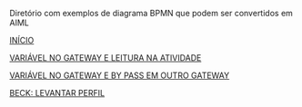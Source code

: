 
Diretório com exemplos de diagrama BPMN que podem ser convertidos em AIML

[INÍCIO](https://github.com/giseldo/chatbot_ari_bpmn_to_aiml/tree/master/exemplos/inicio)

[VARIÁVEL NO GATEWAY E LEITURA NA ATIVIDADE](https://github.com/giseldo/chatbot_ari_bpmn_to_aiml/tree/master/exemplos/variavel)

[VARIÁVEL NO GATEWAY E BY PASS EM OUTRO GATEWAY](https://github.com/giseldo/chatbot_ari_bpmn_to_aiml/tree/master/exemplos/variavel_gateway)

[BECK: LEVANTAR PERFIL](https://github.com/giseldo/chatbot_ari_bpmn_to_aiml/tree/master/exemplos/bpmn_bizagi)
